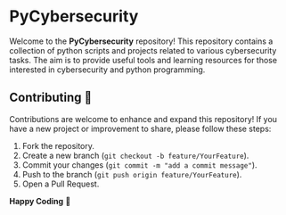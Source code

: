 # PyCybersecurity

Welcome to the **PyCybersecurity** repository! This repository contains a collection of python scripts and projects related to various cybersecurity tasks. The aim is to provide useful tools and learning resources for those interested in cybersecurity and python programming.

## Contributing 🤝

Contributions are welcome to enhance and expand this repository! If you have a new project or improvement to share, please follow these steps:

1. Fork the repository.
2. Create a new branch (`git checkout -b feature/YourFeature`).
3. Commit your changes (`git commit -m "add a commit message"`).
4. Push to the branch (`git push origin feature/YourFeature`).
5. Open a Pull Request.

**Happy Coding** 🚀